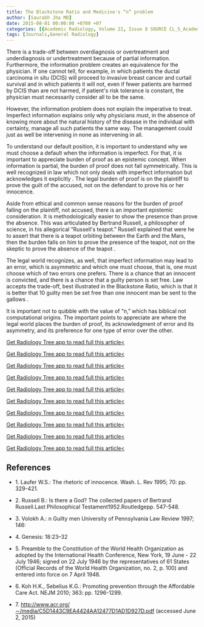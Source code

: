 ```yaml
---
title: The Blackstone Ratio and Medicine's “n” problem
author: [Saurabh Jha MD]
date: 2015-08-01 00:00:00 +0700 +07
categories: [{Academic Radiology, Volume 22, Issue 8 SOURCE CL_S_AcademicRadiologyVolume22Issue8 1}]
tags: [Journals,General Radiology]
---
```

There is a trade-off between overdiagnosis or overtreatment and underdiagnosis or undertreatment because of partial information. Furthermore, the information problem creates an equivalence for the physician. If one cannot tell, for example, in which patients the ductal carcinoma in situ (DCIS) will proceed to invasive breast cancer and curtail survival and in which patients it will not, even if fewer patients are harmed by DCIS than are not harmed, if patient's risk tolerance is constant, the physician must necessarily consider all to be the same.

However, the information problem does not explain the imperative to treat. Imperfect information explains only why physicians must, in the absence of knowing more about the natural history of the disease in the individual with certainty, manage all such patients the same way. The management could just as well be intervening in none as intervening in all.

To understand our default position, it is important to understand why we must choose a default when the information is imperfect. For that, it is important to appreciate burden of proof as an epistemic concept. When information is partial, the burden of proof does not fall symmetrically. This is well recognized in law which not only deals with imperfect information but acknowledges it explicitly . The legal burden of proof is on the plaintiff to prove the guilt of the accused, not on the defendant to prove his or her innocence.

Aside from ethical and common sense reasons for the burden of proof falling on the plaintiff, not accused, there is an important epistemic consideration. It is methodologically easier to show the presence than prove the absence. This was articulated by Bertrand Russell, a philosopher of science, in his allegorical “Russell's teapot.” Russell explained that were he to assert that there is a teapot orbiting between the Earth and the Mars, then the burden falls on him to prove the presence of the teapot, not on the skeptic to prove the absence of the teapot .

The legal world recognizes, as well, that imperfect information may lead to an error, which is asymmetric and which one must choose, that is, one must choose which of two errors one prefers. There is a chance that an innocent is convicted, and there is a chance that a guilty person is set free. Law accepts the trade-off, best illustrated in the Blackstone Ratio, which is that it is better that 10 guilty men be set free than one innocent man be sent to the gallows .

It is important not to quibble with the value of “n,” which has biblical not computational origins. The important points to appreciate are where the legal world places the burden of proof, its acknowledgment of error and its asymmetry, and its preference for one type of error over the other.

[Get Radiology Tree app to read full this article<](https://clinicalpub.com/app)

[Get Radiology Tree app to read full this article<](https://clinicalpub.com/app)

[Get Radiology Tree app to read full this article<](https://clinicalpub.com/app)

[Get Radiology Tree app to read full this article<](https://clinicalpub.com/app)

[Get Radiology Tree app to read full this article<](https://clinicalpub.com/app)

[Get Radiology Tree app to read full this article<](https://clinicalpub.com/app)

[Get Radiology Tree app to read full this article<](https://clinicalpub.com/app)

[Get Radiology Tree app to read full this article<](https://clinicalpub.com/app)

[Get Radiology Tree app to read full this article<](https://clinicalpub.com/app)

[Get Radiology Tree app to read full this article<](https://clinicalpub.com/app)

## References

- 1\. Laufer W.S.: The rhetoric of innocence. Wash. L. Rev 1995; 70: pp. 329-421.


- 2\. Russell B.: Is there a God? The collected papers of Bertrand Russell.Last Philosophical Testament1952.Routledgepp. 547-548.


- 3\. Volokh A.: n Guilty men University of Pennsylvania Law Review 1997; 146:


- 4\.  Genesis: 18:23–32


- 5\.  Preamble to the Constitution of the World Health Organization as adopted by the International Health Conference, New York, 19 June - 22 July 1946; signed on 22 July 1946 by the representatives of 61 States (Official Records of the World Health Organization, no. 2, p. 100) and entered into force on 7 April 1948.


- 6\. Koh H.K., Sebelius K.G.: Promoting prevention through the Affordable Care Act. NEJM 2010; 363: pp. 1296-1299.


- 7\.  http://www.acr.org/∼/media/C5D1443C9EA4424AA12477D1AD1D927D.pdf  (accessed June 2, 2015)